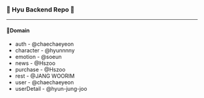 ### 🦁 Hyu Backend Repo 🦁
---

#### 📍Domain 
* auth - @chaechaeyeon
* character - @hyunnnny
* emotion - @soeun
* news - @Hszoo
* purchase - @Hszoo
* rest - @JANG WOORIM
* user - @chaechaeyeon
* userDetail - @hyun-jung-joo
